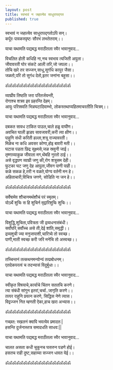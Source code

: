 ```yaml
---
layout: post
title: स्वभावं न जहात्येव साधुरापद्गत
published: true
---
```


स्वभावं न जहात्येव साधुरापद्गतोऽपि सन्।  
कर्पूरः पावकस्पृष्टः सौरभं लभतेतराम्।।  

याचा यथामति पद्यबद्ध मराठीतला स्वैर भावानुवाद...  

विचलित होती कधिहि ना,नच स्वभाव त्यजिती अपुला।  
जीवावरती घोर संकटे आली तरि,जो जपला।।  
तोचि खरे तर सज्जन,साधू,सुगंधि कापुर जैसा।  
जळतो,परि तो सुगंध देतो,इतर जनांना बहुसा।।  

ॐॐॐॐॐॐॐॐॐॐॐॐॐॐॐॐॐॐ  

व्याघ्रीव तिष्ठति जरा परितर्जयन्ती,  
रोगाश्च शत्रव इव प्रहरन्ति देहम्।  
आयुः परिस्रवति भिन्नघटादिवाम्भो, लोकस्तथाप्यहितमाचरतीति चित्रम्।।  

याचा यथामति पद्यबद्ध मराठीतला स्वैर भावानुवाद...  

दबकत सावध टाकित पाउल,चाले हळु वाघीण।  
अवचित घाली झडप सावजावरी,करी त्या क्षीण।।  
पाहुनि संधी करिती हल्ला,शत्रू राज्यावरती।  
मिळेच ना कधि अवसर कोणा,होइ बावरी मती।।  
घटास पडता छिद्र सूक्ष्मसे,जळ स्रवुनी जाई।  
तृष्णाव्याकुळ जीवाला मग,थेंबहि नुरतो ठाई।।  
असे वृद्धपण व्याघ्री जणु की,रोग शत्रुसम देही।  
फुटका घट जणु देह आपुला,जीवन पाणी पाही।।  
कळे सकळ हे,तरी न वळते,योग्य वर्तनी मन हे।  
अहिताचारी,विचित्र जगणे, सोडिति ना जन हे।।  

ॐॐॐॐॐॐॐॐॐॐॐॐॐॐॐॐॐॐ  

सर्वेषामेव शौचानमर्थशौचं परं स्मृतम्।  
योऽर्थे शुचिः स हि शुचिर्न मृद्वारिशुचिः शुचिः।।   

याचा यथामति पद्यबद्ध मराठीतला स्वैर भावानुवाद...  

विशुद्धि,शुचिता,पवित्रता जी द्रव्यधनासंबंधी।  
सर्वोपरि,सर्वोच्च असे ती,देई शांति,समृद्धी।।  
द्रव्यशुची ज्या मनुजापाशी,चारित्र्ये तो स्वच्छ।  
पाणी,माती स्वच्छ करी जरि मनेचि तो अस्वच्छ।।  

ॐॐॐॐॐॐॐॐॐॐॐॐॐॐॐॐॐॐ  

तच्चिन्तनं तत्कथनमन्योन्यं तत्प्रबोधनम्।  
एतदेकपरत्वं च तदभ्यासं विदुर्बुधाः।।  

याचा यथामति पद्यबद्ध मराठीतला स्वैर भावानुवाद...  

स्वीकृत विषयाचे,कार्याचे चिंतन सततचि करणे।  
त्या संबंधी सांगुन इतरां,चर्चा..जागृति करणे।।  
तत्पर राहुनि प्रयत्न करणे, सिद्धिस नेणे त्यास।  
विद्वज्जन नित म्हणती ऐका,हाच खरा अभ्यास।।  

ॐॐॐॐॐॐॐॐॐॐॐॐॐॐॐॐॐॐ  

गच्छत: स्खलनं क्वापि भवत्येव प्रमादत:|  
हसन्ति दुर्जनास्तत्र समादधति साधव:||  

याचा यथामति पद्यबद्ध मराठीतला स्वैर भावानुवाद...  

चालत असता कधी चुकूनच घसरुन पडणे होई।  
हसतच राही दुष्ट,सहाय्या सज्जन धावत येई।।  

ॐॐॐॐॐॐॐॐॐॐॐॐॐॐॐॐॐॐ  

